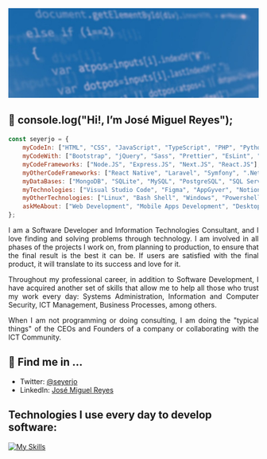 <img src="./assets/github-profile-banner.jpg" />

## 👋 console.log("Hi!, I’m José Miguel Reyes");

```javascript
const seyerjo = {
    myCodeIn: ["HTML", "CSS", "JavaScript", "TypeScript", "PHP", "Python", "C#"],
    myCodeWith: ["Bootstrap", "jQuery", "Sass", "Prettier", "EsLint", "Jest", "Vite", "WordPress"],
    myCodeFrameworks: ["Node.JS", "Express.JS", "Next.JS", "React.JS"],
    myOtherCodeFrameworks: ["React Native", "Laravel", "Symfony", ".Net"],
    myDataBases: ["MongoDB", "SQLite", "MySQL", "PostgreSQL", "SQL Server"],
    myTechnologies: ["Visual Studio Code", "Figma", "AppGyver", "Notion", "Visual Studio Community"],
    myOtherTechnologies: ["Linux", "Bash Shell", "Windows", "Powershell", "Git", "Github", "CodeStream"],
    askMeAbout: ["Web Development", "Mobile Apps Development", "Desktop Applications Development", "ICT"],
};
```

<p align="justify">
I am a Software Developer and Information Technologies Consultant, and I love finding and solving problems through technology. I am involved in all phases of the projects I work on, from planning to production, to ensure that the final result is the best it can be. If users are satisfied with the final product, it will translate to its success and love for it.
</p>
<p align="justify">
Throughout my professional career, in addition to Software Development, I have acquired another set of skills that allow me to help all those who trust my work every day: Systems Administration, Information and Computer Security, ICT Management, Business Processes, among others.
</p>
<p align="justify">
When I am not programming or doing consulting, I am doing the "typical things" of the CEOs and Founders of a company or collaborating with the ICT Community.
</p>

## 📲 Find me in ...

-   Twitter: [@seyerjo](https://twitter.com/seyerjo "@seyerjo")
-   LinkedIn: [José Miguel Reyes](https://www.linkedin.com/in/josem-reyes "José Miguel Reyes")

## Technologies I use every day to develop software:

[![My Skills](https://skills.thijs.gg/icons?i=html,css,js,ts,php,python,cs,bootstrap,jquery,sass,wordpress,nodejs,expressjs,nextjs,react,laravel,symfony,dotnet,sqlite,mysql,postgres,mongodb,figma,linux,bash,powershell,git,github)](https://skills.thijs.gg)
